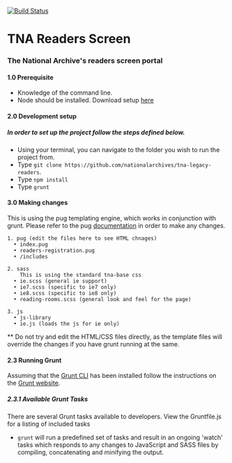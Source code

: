 [![Build Status](https://travis-ci.org/nationalarchives/tna-css-toolkit.svg?branch=master)](https://travis-ci.org/nationalarchives/tna-css-toolkit)

# TNA Readers Screen

### The National Archive's readers screen portal 

#### 1.0 Prerequisite
* Knowledge of the command line.
* Node should be installed. Download setup [here](https://nodejs.org/en/)

#### 2.0 Development setup
##### In order to set up the project follow the steps defined below.
* Using your terminal, you can navigate to the folder you wish to run the project from.
* Type `git clone https://github.com/nationalarchives/tna-legacy-readers`.
* Type `npm install`
* Type `grunt`


#### 3.0 Making changes

This is using the pug templating engine, which works in conjunction with grunt. Please refer to the pug [documentation](https://pugjs.org/api/getting-started.html) in order to make any changes.

    1. pug (edit the files here to see HTML chnages)
      • index.pug
      • readers-registration.pug
      • /includes
      
    2. sass
        This is using the standard tna-base css
      • ie.scss (general ie support)
      • ie7.scss (specific to ie7 only)
      • ie8.scss (specific to ie8 only)
      • reading-rooms.scss (general look and feel for the page)
      
    3. js
      • js-library
      • ie.js (loads the js for ie only)


** Do not try and edit the HTML/CSS files directly, as the template files will override the changes if you have grunt running at the same.


#### 2.3 Running Grunt

Assuming that the [Grunt CLI](https://gruntjs.com/getting-started#installing-the-cli) has been installed follow the instructions on the [Grunt website](http://gruntjs.com/getting-started#working-with-an-existing-grunt-project).

##### 2.3.1 Available Grunt Tasks 

There are several Grunt tasks available to developers. View the Gruntfile.js for a listing of included tasks

* ```grunt``` will run a predefined set of tasks and result in an ongoing 'watch' tasks which responds to any changes to JavaScript and SASS files by compiling, concatenating and minifying the output.

